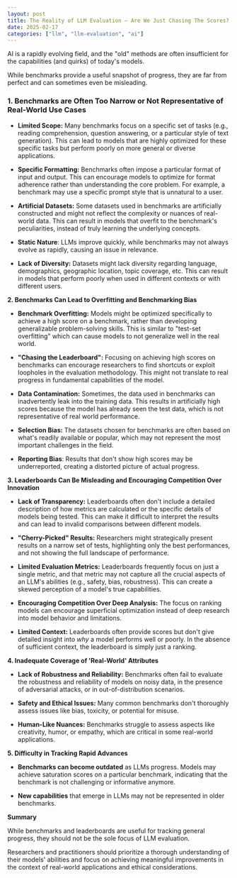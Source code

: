 ```yaml
---
layout: post
title: The Reality of LLM Evaluation – Are We Just Chasing The Scores?
date: 2025-02-17
categories: ["llm", "llm-evaluation", "ai"]
---
```


AI is a rapidly evolving field, and the "old" methods are often insufficient for the capabilities (and quirks) of today's models.

While benchmarks provide a useful snapshot of progress, they are far from perfect and can sometimes even be misleading.

### 1. Benchmarks are Often Too Narrow or Not Representative of Real-World Use Cases

*   **Limited Scope:** Many benchmarks focus on a specific set of tasks (e.g., reading comprehension, question answering, or a particular style of text generation). This can lead to models that are highly optimized for these specific tasks but perform poorly on more general or diverse applications.

*   **Specific Formatting:** Benchmarks often impose a particular format of input and output. This can encourage models to optimize for format adherence rather than understanding the core problem. For example, a benchmark may use a specific prompt style that is unnatural to a user.

*   **Artificial Datasets:** Some datasets used in benchmarks are artificially constructed and might not reflect the complexity or nuances of real-world data. This can result in models that overfit to the benchmark's peculiarities, instead of truly learning the underlying concepts.

*  **Static Nature**: LLMs improve quickly, while benchmarks may not always evolve as rapidly, causing an issue in relevance.

*   **Lack of Diversity:** Datasets might lack diversity regarding language, demographics, geographic location, topic coverage, etc. This can result in models that perform poorly when used in different contexts or with different users.


**2. Benchmarks Can Lead to Overfitting and Benchmarking Bias**

*   **Benchmark Overfitting:** Models might be optimized specifically to achieve a high score on a benchmark, rather than developing generalizable problem-solving skills. This is similar to "test-set overfitting" which can cause models to not generalize well in the real world.

*   **"Chasing the Leaderboard":** Focusing on achieving high scores on benchmarks can encourage researchers to find shortcuts or exploit loopholes in the evaluation methodology. This might not translate to real progress in fundamental capabilities of the model.

*   **Data Contamination:** Sometimes, the data used in benchmarks can inadvertently leak into the training data. This results in artificially high scores because the model has already seen the test data, which is not representative of real world performance.

*   **Selection Bias:** The datasets chosen for benchmarks are often based on what's readily available or popular, which may not represent the most important challenges in the field.

*   **Reporting Bias**: Results that don't show high scores may be underreported, creating a distorted picture of actual progress.


**3. Leaderboards Can Be Misleading and Encouraging Competition Over Innovation**

*   **Lack of Transparency:** Leaderboards often don't include a detailed description of how metrics are calculated or the specific details of models being tested. This can make it difficult to interpret the results and can lead to invalid comparisons between different models.

*   **"Cherry-Picked" Results:** Researchers might strategically present results on a narrow set of tests, highlighting only the best performances, and not showing the full landscape of performance.

*   **Limited Evaluation Metrics:** Leaderboards frequently focus on just a single metric, and that metric may not capture all the crucial aspects of an LLM's abilities (e.g., safety, bias, robustness). This can create a skewed perception of a model's true capabilities.

*   **Encouraging Competition Over Deep Analysis:** The focus on ranking models can encourage superficial optimization instead of deep research into model behavior and limitations.

*   **Limited Context:** Leaderboards often provide scores but don't give detailed insight into *why* a model performs well or poorly. In the absence of sufficient context, the leaderboard is simply just a ranking.

**4. Inadequate Coverage of 'Real-World' Attributes**

*   **Lack of Robustness and Reliability:** Benchmarks often fail to evaluate the robustness and reliability of models on noisy data, in the presence of adversarial attacks, or in out-of-distribution scenarios.

*   **Safety and Ethical Issues:** Many common benchmarks don't thoroughly assess issues like bias, toxicity, or potential for misuse.

*   **Human-Like Nuances:** Benchmarks struggle to assess aspects like creativity, humor, or empathy, which are critical in some real-world applications.

**5. Difficulty in Tracking Rapid Advances**

*   **Benchmarks can become outdated** as LLMs progress. Models may achieve saturation scores on a particular benchmark, indicating that the benchmark is not challenging or informative anymore.

*  **New capabilities** that emerge in LLMs may not be represented in older benchmarks.


**Summary**

While benchmarks and leaderboards are useful for tracking general progress, they should not be the sole focus of LLM evaluation.

Researchers and practitioners should prioritize a thorough understanding of their models' abilities and focus on achieving meaningful improvements in the context of real-world applications and ethical considerations.
